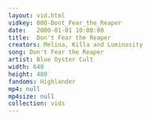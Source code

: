 ```yaml
---
layout: vid.html
vidkey: 000-Dont_Fear_the_Reaper
date:   2000-01-01 10:00:00
title:  Don't Fear the Reaper
creators: Melina, Killa and Luminosity
song: Don't Fear the Reaper
artist: Blue Oyster Cult
width: 640
height: 480
fandoms: Highlander
mp4: null
mp4size: null
collection: vids
---
```


  <div>
  
  </div>
  